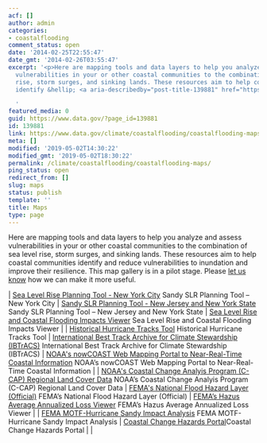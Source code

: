 ```yaml
---
acf: []
author: admin
categories:
- coastalflooding
comment_status: open
date: '2014-02-25T22:55:47'
date_gmt: '2014-02-26T03:55:47'
excerpt: '<p>Here are mapping tools and data layers to help you analyze and assess
  vulnerabilities in your or other coastal communities to the combination of sea level
  rise, storm surges, and sinking lands. These resources aim to help coastal communities
  identify &hellip; <a aria-describedby="post-title-139881" href="https://www.data.gov/climate/coastalflooding/coastalflooding-maps">Continued</a></p>

  '
featured_media: 0
guid: https://www.data.gov/?page_id=139881
id: 139881
link: https://www.data.gov/climate/coastalflooding/coastalflooding-maps
meta: []
modified: '2019-05-02T14:30:22'
modified_gmt: '2019-05-02T18:30:22'
permalink: /climate/coastalflooding/coastalflooding-maps/
ping_status: open
redirect_from: []
slug: maps
status: publish
template: ''
title: Maps
type: page
---
```

Here are mapping tools and data layers to help you analyze and assess vulnerabilities in your or other coastal communities to the combination of sea level rise, storm surges, and sinking lands. These resources aim to help coastal communities identify and reduce vulnerabilities to inundation and improve their resilience. This map gallery is in a pilot stage. Please [let us know](/climate/climate-feedback/) how we can make it more useful.




| [Sea Level Rise Planning Tool - New York City](http://geoplatform.maps.arcgis.com/home/item.html?id=bc90ddc4984a45538c1de5b4ddf91381 "Sea Level Rise Planning Tool - New York City")
Sandy SLR Planning Tool – New York City | [Sandy SLR Planning Tool - New Jersey and New York State](http://geoplatform.maps.arcgis.com/home/item.html?id=2960f1e066544582ae0f0d988ccb3d27)
Sandy SLR Planning Tool – New Jersey and New York State | [Sea Level Rise and Coastal Flooding Impacts Viewer](https://coast.noaa.gov/slr/)
Sea Level Rise and Coastal Flooding Impacts Viewer |
| [Historical Hurricane Tracks Tool](https://coast.noaa.gov/hurricanes/)
Historical Hurricane Tracks Tool | [International Best Track Archive for Climate Stewardship (IBTrACS)](http://www.ncdc.noaa.gov/ibtracs/)
International Best Track Archive for Climate Stewardship (IBTrACS) | [NOAA's nowCOAST Web Mapping Portal to Near-Real-Time Coastal Information](http://nowcoast.noaa.gov)
NOAA’s nowCOAST Web Mapping Portal to Near-Real-Time Coastal Information |
| [NOAA's Coastal Change Analyis Program (C-CAP) Regional Land Cover Data](https://coast.noaa.gov/ccapatlas/ "NOAA's Coastal Change Analyis Program (C-CAP) Regional Land Cover Data")
NOAA’s Coastal Change Analyis Program (C-CAP) Regional Land Cover Data | [FEMA's National Flood Hazard Layer (Official)](http://fema.maps.arcgis.com/home/item.html?id=cbe088e7c8704464aa0fc34eb99e7f30)
FEMA’s National Flood Hazard Layer (Official) | [FEMA’s Hazus Average Annualized Loss Viewer](http://fema.maps.arcgis.com/home/item.html?id=cb8228309e9d405ca6b4db6027df36d9)
FEMA’s Hazus Average Annualized Loss Viewer |
| [FEMA MOTF-Hurricane Sandy Impact Analysis](https://www.arcgis.com/home/item.html?id=3a5c59699d86453a89f590171a10e9b5)
FEMA MOTF-Hurricane Sandy Impact Analysis | [Coastal Change Hazards Portal](http://marine.usgs.gov/coastalchangehazardsportal/)Coastal Change Hazards Portal |  |


